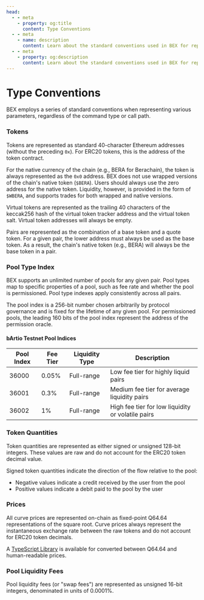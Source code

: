 ```yaml
---
head:
  - - meta
    - property: og:title
      content: Type Conventions
  - - meta
    - name: description
      content: Learn about the standard conventions used in BEX for representing tokens, pool types, token quantities, prices, ticks, settlement flags, and pool liquidity fees.
  - - meta
    - property: og:description
      content: Learn about the standard conventions used in BEX for representing tokens, pool types, token quantities, prices, ticks, settlement flags, and pool liquidity fees.
---
```


# Type Conventions

BEX employs a series of standard conventions when representing various parameters, regardless of the command type or call path.

### Tokens

Tokens are represented as standard 40-character Ethereum addresses (without the preceding `0x`). For ERC20 tokens, this is the address of the token contract.

For the native currency of the chain (e.g., BERA for Berachain), the token is always represented as the `0x0` address. BEX does not use wrapped versions of the chain's native token (`$BERA`). Users should always use the zero address for the native token. Liquidity, however, is provided in the form of `$WBERA`, and supports trades for both wrapped and native versions.

Virtual tokens are represented as the trailing 40 characters of the keccak256 hash of the virtual token tracker address and the virtual token salt. Virtual token addresses will always be empty.

Pairs are represented as the combination of a base token and a quote token. For a given pair, the lower address must always be used as the base token. As a result, the chain's native token (e.g., BERA) will always be the base token in a pair.

### Pool Type Index

BEX supports an unlimited number of pools for any given pair. Pool types map to specific properties of a pool, such as fee rate and whether the pool is permissioned. Pool type indexes apply consistently across all pairs.

The pool index is a 256-bit number chosen arbitrarily by protocol governance and is fixed for the lifetime of any given pool. For permissioned pools, the leading 160 bits of the pool index represent the address of the permission oracle.

#### bArtio Testnet Pool Indices

| Pool Index | Fee Tier | Liquidity Type | Description                                       |
| ---------- | -------- | -------------- | ------------------------------------------------- |
| 36000      | 0.05%    | Full-range     | Low fee tier for highly liquid pairs              |
| 36001      | 0.3%     | Full-range     | Medium fee tier for average liquidity pairs       |
| 36002      | 1%       | Full-range     | High fee tier for low liquidity or volatile pairs |

### Token Quantities

Token quantities are represented as either signed or unsigned 128-bit integers. These values are raw and do not account for the ERC20 token decimal value.

Signed token quantities indicate the direction of the flow relative to the pool:

- Negative values indicate a credit received by the user from the pool
- Positive values indicate a debit paid to the pool by the user

### Prices

All curve prices are represented on-chain as fixed-point Q64.64 representations of the square root. Curve prices always represent the instantaneous exchange rate between the raw tokens and do not account for ERC20 token decimals.

A [TypeScript Library](https://github.com/CrocSwap/sdk/blob/main/src/utils/price.ts) is available for converted between Q64.64 and human-readable prices.

### Pool Liquidity Fees

Pool liquidity fees (or "swap fees") are represented as unsigned 16-bit integers, denominated in units of 0.0001%.
